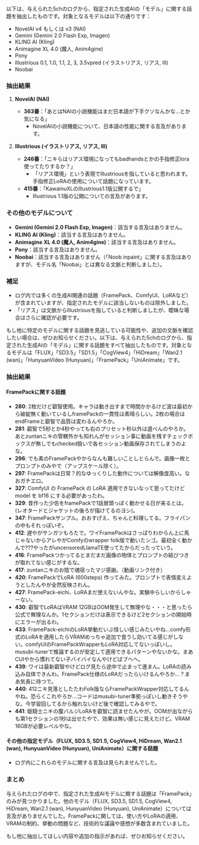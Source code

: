 以下は、与えられた5chのログから、指定された生成AIの「モデル」に関する話題を抽出したものです。対象となるモデルは以下の通りです：
- NovelAI v4 もしくは v3 (NAI)
- Gemini (Gemini 2.0 Flash Exp, Imagen)
- KLING AI (Kling)
- Animagine XL 4.0 (魔人, Anim4gine)
- Pony
- Illustrious 0.1, 1.0, 1.1, 2, 3, 3.5vpred (イラストリアス, リアス, Ill)
- Noobai

### 抽出結果

1. **NovelAI (NAI)**
   - **363番**：「あとはNAIの小説機能はまだ日本語が下手クソなんかな…とか気になる」
     - NovelAIの小説機能について、日本語の性能に関する言及があります。

2. **Illustrious (イラストリアス, リアス, Ill)**
   - **246番**：「ニキらはリアス環境になってもbadhandsとかの手指修正lora使ってたりするか？」
     - 「リアス環境」という表現でIllustriousを指していると思われます。手指修正LoRAの使用について話題になっています。
   - **415番**：「KawainuXLのIllustrious1.1版公開するで」
     - Illustrious 1.1版の公開についての言及があります。

### その他のモデルについて
- **Gemini (Gemini 2.0 Flash Exp, Imagen)**：該当する言及はありません。
- **KLING AI (Kling)**：該当する言及はありません。
- **Animagine XL 4.0 (魔人, Anim4gine)**：該当する言及はありません。
- **Pony**：該当する言及はありません。
- **Noobai**：該当する言及はありません（「Noob inpaint」に関する言及はありますが、モデル名「Noobai」とは異なる文脈と判断しました）。

### 補足
- ログ内では多くの生成AI関連の話題（FramePack、ComfyUI、LoRAなど）が含まれていますが、指定されたモデルに該当しないものは除外しました。
- 「リアス」は文脈からIllustriousを指していると判断しましたが、曖昧な場合はさらに確認が必要です。

もし他に特定のモデルに関する話題を見逃している可能性や、追加の文脈を確認したい場合は、ぜひお知らせください。以下は、与えられた5chのログから、指定された生成AIの「モデル」に関する話題をすべて抽出したものです。対象となるモデルは「FLUX」「SD3.5」「SD1.5」「CogView4」「HiDream」「Wan2.1 (wan)」「HunyuanVideo (Hunyuan)」「FramePack」「UniAnimate」です。

### 抽出結果

#### FramePackに関する話題
- **280**: 2枚だけど叡智使用。キャラは動き出すまで時間かかるけど波は最初から破綻無く動いているしframePackの一貫性は素晴らしい。2枚の場合はendFrameと叡智で品質は変わるんやろか。
- **281**: 叡智で5秒とか4秒やっても右のプリセット秒以外は選べんのやろか。あとzuntanニキの管轄外かも知れんがセッション事に動画を残すチェックボックスが無しでもchecked扱いで各セッション動画保存されてしまうのよな。
- **296**: でも素のFramePackやからなんも難しいことしとらんで。画像一枚とプロンプトのみやで（アップスケール除く）。
- **297**: FramePackは日常？的なゆっくりした動作については解像度高い。なおガチエロ。
- **327**: ComfyUI の FramePack の LoRA 適用できないなって思ってたけど model を bf16 にする必要があったわ。
- **329**: 昔作った少佐をframePackで1話冒頭っぽく動かせる日が来るとは。(レオタードとジャケットの後ろが描けてるのヨシ)。
- **347**: FramePackサンプル。おおすげえ、ちゃんと料理してる。フライパンの中もそれっぽいぞ。
- **412**: 遅やがサンガツもろたで。ワイFramePackはさっぱりわからん上に馬じゃないからアレやがComfyのwrapper folk版で動いたンゴ。最初全く動かんで???やったがuncensoredLlamaTE使ってたからだったっていう。
- **416**: FramePackつかってるとまだまだ画像の物体とプロンプトの結びつきが取れてない感じがするな。
- **417**: zuntanニキのお陰で魂宿ったマジ感謝。（動画リンク付き）
- **420**: FramePackでLoRA (600steps) 作ってみた。プロンプトで表情変えようとしたんやが全然反映されん。
- **427**: FramePack-eichi、LoRAまだ使えないんやな。実験中らしいからしゃーない。
- **430**: 叡智でLoRAはVRAM 12GBはOOM発生して無理やな・・・と思ったら公式で無理なんか。1セクションだけは表示できるけど2セクションの開始時にエラーが出るわ。
- **433**: FramePack-eichiのLoRA挙動だいぶ怪しい感じみたいやね…comfy形式のLoRAを適用したらVRAMめっちゃ追加で食うし効いてる感じがしない。comfyUIのFramePackWrapperもLoRA対応してないっぽいし。musubi-tunerで推論するのが安定して適用できるパターンやないかな。まあCUIやから慣れてない子バイバイなんやけどばブヘヘ。
- **439**: ワイは最新叡智やけどログ見たら途中で止まって進まん。LoRAの読み込み自体できんわ。FramePack仕様のLoRAだったらいけるんやろか…？まあ気長に待つで。
- **440**: 412ニキ見落としたたわFolk版ならFramePackWrapper対応してるんやね。恐らくこれやろか…コードはmusubi-tuner準拠っぽいし動きそうやな。今学習回してるから触れないけど後で確認してみるやで。
- **441**: 姫騎士ニキの腹バルジLoRAを叡智に読ませたんやが。OOMが出ながらも第1セクションの1秒は出せたやで、効果は無い感じに見えたけど。VRAM 16GBが必要レベルやな。

#### その他の指定モデル（FLUX, SD3.5, SD1.5, CogView4, HiDream, Wan2.1 (wan), HunyuanVideo (Hunyuan), UniAnimate）に関する話題
- ログ内にこれらのモデルに関する言及は見られませんでした。

### まとめ
与えられたログの中で、指定された生成AIモデルに関する話題は「FramePack」のみが見つかりました。他のモデル（FLUX, SD3.5, SD1.5, CogView4, HiDream, Wan2.1 (wan), HunyuanVideo (Hunyuan), UniAnimate）については言及がありませんでした。FramePackに関しては、使い方やLoRAの適用、VRAMの制約、挙動の問題など、技術的な議論や感想が多数含まれていました。

もし他に抽出してほしい内容や追加の指示があれば、ぜひお知らせください。